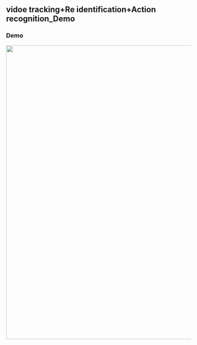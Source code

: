 ## vidoe tracking+Re identification+Action recognition_Demo

### Demo

<div align="center">
  <img src="video_list/grad_cam.gif" width="800px"/>
</div>
